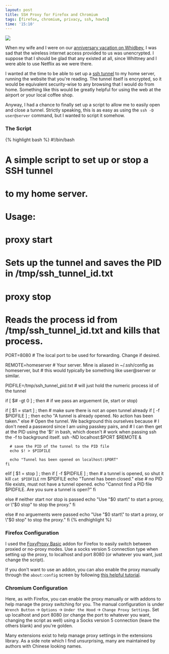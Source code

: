 ```yaml
---
layout: post
title: SSH Proxy for Firefox and Chromium
tags: [firefox, chromium, privacy, ssh, howto]
time: '15:10'
---
```


<img class="img_left" src="http://www.webmastersbydesign.com/wp-content/uploads/2008/07/encryption.jpg" />

When my wife and I were on our [anniversary vacation on Whidbey], I was sad that the wireless internet access provided to us was unencrypted.  I suppose that I should be glad that any existed at all, since Whittney and I were able to use Netflix as we were there.

[anniversary vacation on Whidbey]:/2010/06/10/whidbey_vacation

I wanted at the time to be able to set up a [ssh tunnel] to my home server, running the website that you're reading.  The tunnel itself is encrypted, so it would be equivalent security-wise to any browsing that I would do from home.  Something like this would be greatly helpful for using the web at the airport or your local coffee shop.

[ssh tunnel]:http://en.wikipedia.org/wiki/Tunneling_protocol#Secure_Shell_tunneling

<!-- EXTENDED -->

Anyway, I had a chance to finally set up a script to allow me to easily open and close a tunnel.  Strictly speaking, this is as easy as using the `ssh -D user@server` command, but I wanted to script it somehow.

### The Script ###

{% highlight bash %}
#!/bin/bash
#
# A simple script to set up or stop a SSH tunnel
# to my home server.
#
# Usage: 
#
#	proxy start
#		Sets up the tunnel and saves the PID in /tmp/ssh_tunnel_id.txt
#
#	proxy stop
#		Reads the process id from /tmp/ssh_tunnel_id.txt and kills that process.

PORT=8080 # The local port to be used for forwarding.  Change if desired.

REMOTE=homeserver # Your server. Mine is aliased in ~/.ssh/config as homeserver, but
		  # this would typically be something like user@server or similar.

PIDFILE=/tmp/ssh_tunnel_pid.txt # will just hold the numeric process id of the tunnel


if [ $# -gt 0 ] ; then # if we pass an arguement (ie, start or stop)

  if [ $1 = start ] ; then
    # make sure there is not an open tunnel already
    if [ -f $PIDFILE ] ; then
      echo "A tunnel is already opened.  No action has been taken."
    else
      # Open the tunnel. We background this ourselves because
      # I don't need a password since I am using passkey pairs, and
      # I can then get at the PID using the '$!' in bash, which doesn't
      # work when passing ssh the -f to background itself.
      ssh -ND localhost:$PORT $REMOTE &

      # save the PID of the tunnel to the PID file
      echo $! > $PIDFILE

      echo "Tunnel has been opened on localhost:$PORT"
    fi
  elif [ $1 = stop ] ; then
    if [ -f $PIDFILE ] ; then # a tunnel is opened, so shut it
      kill `cat $PIDFILE`
      rm $PIDFILE
      echo "Tunnel has been closed."
    else # no PID file exists, must not have a tunnel opened.
      echo "Cannot find a PID file $PIDFILE.  Are you sure a tunnel is open?"
    fi

  else # neither start nor stop is passed
    echo "Use \"$0 start\" to start a proxy, or \"$0 stop\" to stop the proxy."
  fi

else # no arguements were passed
  echo "Use \"$0 start\" to start a proxy, or \"$0 stop\" to stop the proxy."
fi
{% endhighlight %}

### Firefox Configuration ###

I used the [FoxyProxy Basic] addon for Firefox to easily switch between proxied or no-proxy modes.  Use a socks version 5 connection type when setting up the proxy, to localhost and port 8080 (or whatever you want, just change the script).

[FoxyProxy Basic]:https://addons.mozilla.org/en-US/firefox/addon/15023/

If you don't want to use an addon, you can also enable the proxy manually through the `about:config` screen by following [this helpful tutorial].

[this helpful tutorial]:http://wiki.freaks-unidos.net/weblogs/azul/firefox-ssh-tunnel

### Chromium Configuration ###

Here, as with Firefox, you can enable the proxy manually or with addons to help manage the proxy switching for you.  The manual configuration is under `Wrench Button` &rarr; `Options` &rarr; `Under the Hood` &rarr; `Change Proxy Settings`.  Set up localhost and port 8080 (or change the port to whatever you want, changing the script as well) using a Socks version 5 connection (leave the others blank) and you're golden.

Many extensions exist to help manage proxy settings in the extensions library.  As a side note which I find unsurprising, many are maintained by authors with Chinese looking names.
